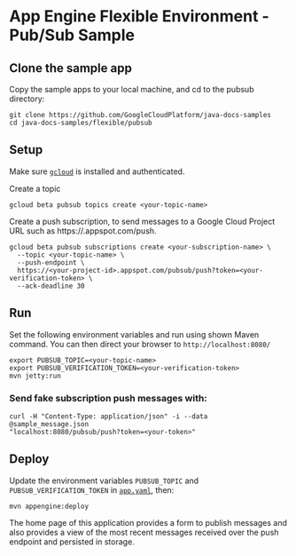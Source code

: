 # App Engine Flexible Environment - Pub/Sub Sample

## Clone the sample app

Copy the sample apps to your local machine, and cd to the pubsub directory:

```
git clone https://github.com/GoogleCloudPlatform/java-docs-samples
cd java-docs-samples/flexible/pubsub
```

## Setup

Make sure [`gcloud`](https://cloud.google.com/sdk/docs/) is installed and authenticated.

Create a topic
```
gcloud beta pubsub topics create <your-topic-name>
```

Create a push subscription, to send messages to a Google Cloud Project URL
 such as https://<your-project-id>.appspot.com/push.
```
gcloud beta pubsub subscriptions create <your-subscription-name> \
  --topic <your-topic-name> \
  --push-endpoint \
  https://<your-project-id>.appspot.com/pubsub/push?token=<your-verification-token> \
  --ack-deadline 30
```
## Run

Set the following environment variables and run using shown Maven command. You can then
direct your browser to `http://localhost:8080/`

```
export PUBSUB_TOPIC=<your-topic-name>
export PUBSUB_VERIFICATION_TOKEN=<your-verification-token>
mvn jetty:run
```


### Send fake subscription push messages with:

```
curl -H "Content-Type: application/json" -i --data @sample_message.json
"localhost:8080/pubsub/push?token=<your-token>"
```

## Deploy

Update the environment variables `PUBSUB_TOPIC` and `PUBSUB_VERIFICATION_TOKEN` in [`app.yaml`](src/main/appengine/app.yaml),
then:

```
mvn appengine:deploy
```

The home page of this application provides a form to publish messages and also provides a view of the most recent messages
received over the push endpoint and persisted in storage.